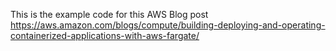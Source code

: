 This is the example code for this AWS Blog post https://aws.amazon.com/blogs/compute/building-deploying-and-operating-containerized-applications-with-aws-fargate/
